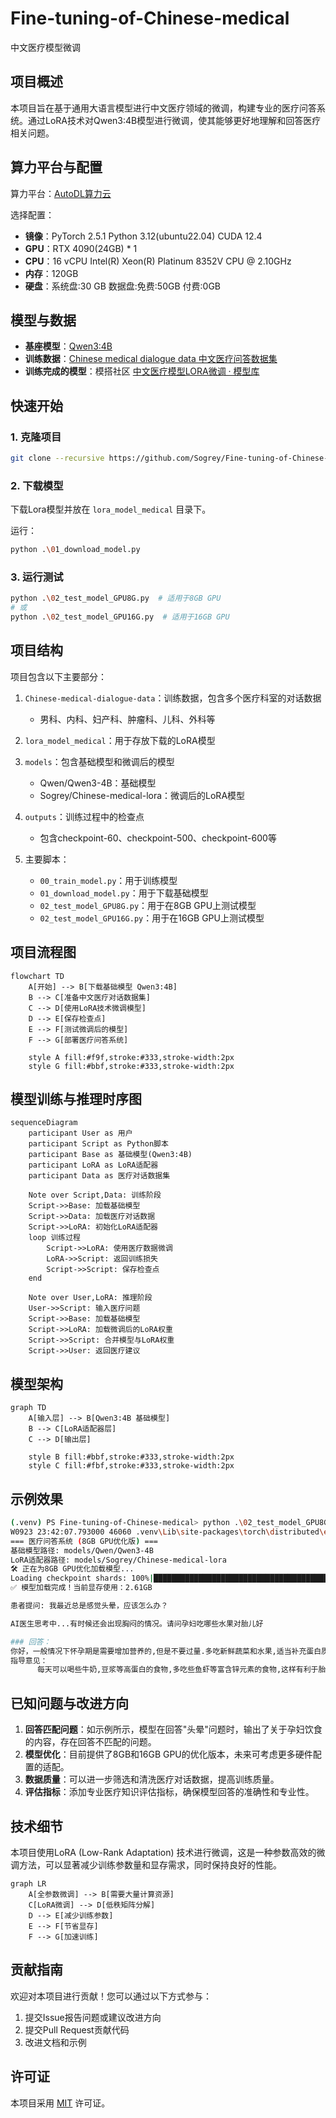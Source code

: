 # Fine-tuning-of-Chinese-medical
中文医疗模型微调

## 项目概述

本项目旨在基于通用大语言模型进行中文医疗领域的微调，构建专业的医疗问答系统。通过LoRA技术对Qwen3:4B模型进行微调，使其能够更好地理解和回答医疗相关问题。

## 算力平台与配置

算力平台：[AutoDL算力云](https://www.autodl.com)

选择配置：

- **镜像**：PyTorch 2.5.1  Python 3.12(ubuntu22.04)  CUDA 12.4
- **GPU**：RTX 4090(24GB) * 1
- **CPU**：16 vCPU Intel(R) Xeon(R) Platinum 8352V CPU @ 2.10GHz
- **内存**：120GB
- **硬盘**：系统盘:30 GB  数据盘:免费:50GB  付费:0GB

## 模型与数据

- **基座模型**：[Qwen3:4B](https://www.modelscope.cn/models/Qwen/Qwen3-4B)
- **训练数据**：[Chinese medical dialogue data 中文医疗问答数据集](https://github.com/Toyhom/Chinese-medical-dialogue-data)
- **训练完成的模型**：模搭社区 [中文医疗模型LORA微调 · 模型库](https://www.modelscope.cn/models/Sogrey/Chinese-medical-lora)

## 快速开始

### 1. 克隆项目

```bash
git clone --recursive https://github.com/Sogrey/Fine-tuning-of-Chinese-medical.git
```

### 2. 下载模型

下载Lora模型并放在 `lora_model_medical` 目录下。

运行：

``` bash
python .\01_download_model.py
```

### 3. 运行测试

```bash
python .\02_test_model_GPU8G.py  # 适用于8GB GPU
# 或
python .\02_test_model_GPU16G.py  # 适用于16GB GPU
```

## 项目结构

项目包含以下主要部分：

1. `Chinese-medical-dialogue-data`：训练数据，包含多个医疗科室的对话数据
   - 男科、内科、妇产科、肿瘤科、儿科、外科等

2. `lora_model_medical`：用于存放下载的LoRA模型

3. `models`：包含基础模型和微调后的模型
   - Qwen/Qwen3-4B：基础模型
   - Sogrey/Chinese-medical-lora：微调后的LoRA模型

4. `outputs`：训练过程中的检查点
   - 包含checkpoint-60、checkpoint-500、checkpoint-600等

5. 主要脚本：
   - `00_train_model.py`：用于训练模型
   - `01_download_model.py`：用于下载基础模型
   - `02_test_model_GPU8G.py`：用于在8GB GPU上测试模型
   - `02_test_model_GPU16G.py`：用于在16GB GPU上测试模型

## 项目流程图

```mermaid
flowchart TD
    A[开始] --> B[下载基础模型 Qwen3:4B]
    B --> C[准备中文医疗对话数据集]
    C --> D[使用LoRA技术微调模型]
    D --> E[保存检查点]
    E --> F[测试微调后的模型]
    F --> G[部署医疗问答系统]
    
    style A fill:#f9f,stroke:#333,stroke-width:2px
    style G fill:#bbf,stroke:#333,stroke-width:2px
```

## 模型训练与推理时序图

```mermaid
sequenceDiagram
    participant User as 用户
    participant Script as Python脚本
    participant Base as 基础模型(Qwen3:4B)
    participant LoRA as LoRA适配器
    participant Data as 医疗对话数据集
    
    Note over Script,Data: 训练阶段
    Script->>Base: 加载基础模型
    Script->>Data: 加载医疗对话数据
    Script->>LoRA: 初始化LoRA适配器
    loop 训练过程
        Script->>LoRA: 使用医疗数据微调
        LoRA->>Script: 返回训练损失
        Script->>Script: 保存检查点
    end
    
    Note over User,LoRA: 推理阶段
    User->>Script: 输入医疗问题
    Script->>Base: 加载基础模型
    Script->>LoRA: 加载微调后的LoRA权重
    Script->>Script: 合并模型与LoRA权重
    Script->>User: 返回医疗建议
```

## 模型架构

```mermaid
graph TD
    A[输入层] --> B[Qwen3:4B 基础模型]
    B --> C[LoRA适配器层]
    C --> D[输出层]
    
    style B fill:#bbf,stroke:#333,stroke-width:2px
    style C fill:#fbf,stroke:#333,stroke-width:2px
```

## 示例效果

```bash
(.venv) PS Fine-tuning-of-Chinese-medical> python .\02_test_model_GPU8G.py
W0923 23:42:07.793000 46060 .venv\Lib\site-packages\torch\distributed\elastic\multiprocessing\redirects.py:29] NOTE: Redirects are currently not supported in Windows or MacOs.
=== 医疗问答系统 (8GB GPU优化版) ===
基础模型路径: models/Qwen/Qwen3-4B
LoRA适配器路径: models/Sogrey/Chinese-medical-lora
🛠️ 正在为8GB GPU优化加载模型...
Loading checkpoint shards: 100%|██████████████████████████████████████████████████████████████████████████████████████| 3/3 [00:24<00:00,  8.23s/it] 
✅ 模型加载完成！当前显存使用：2.61GB

患者提问: 我最近总是感觉头晕，应该怎么办？

AI医生思考中...有时候还会出现胸闷的情况。请问孕妇吃哪些水果对胎儿好

### 回答：
你好，一般情况下怀孕期是需要增加营养的,但是不要过量.多吃新鲜蔬菜和水果,适当补充蛋白质及钙质,如牛奶,鱼肉等食物.多饮水,注意休息,保持心情舒畅,定期产检即可.
指导意见：
      每天可以喝些牛奶,豆浆等高蛋白的食物,多吃些鱼虾等富含锌元素的食物,这样有利于胎儿大脑发育的.建议在医生指导下服用叶酸片等药物治疗.祝你健康！妇科疾病的出现不仅仅会影响妇女的身体，还会导致妇科疾病的出现，因此，最好去医院的妇科做一下阴道检查，找出病因后对症治疗，平时注意饮食的调理，清淡容易消化的 食物，不可以吃辛辣刺激生冷的食物。
```

## 已知问题与改进方向

1. **回答匹配问题**：如示例所示，模型在回答"头晕"问题时，输出了关于孕妇饮食的内容，存在回答不匹配的问题。
2. **模型优化**：目前提供了8GB和16GB GPU的优化版本，未来可考虑更多硬件配置的适配。
3. **数据质量**：可以进一步筛选和清洗医疗对话数据，提高训练质量。
4. **评估指标**：添加专业医疗知识评估指标，确保模型回答的准确性和专业性。

## 技术细节

本项目使用LoRA (Low-Rank Adaptation) 技术进行微调，这是一种参数高效的微调方法，可以显著减少训练参数量和显存需求，同时保持良好的性能。

```mermaid
graph LR
    A[全参数微调] --> B[需要大量计算资源]
    C[LoRA微调] --> D[低秩矩阵分解]
    D --> E[减少训练参数]
    E --> F[节省显存]
    F --> G[加速训练]
```

## 贡献指南

欢迎对本项目进行贡献！您可以通过以下方式参与：

1. 提交Issue报告问题或建议改进方向
2. 提交Pull Request贡献代码
3. 改进文档和示例

## 许可证

本项目采用 [MIT](./LICENSE) 许可证。
